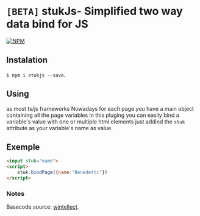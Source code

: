 # `[BETA]` stukJs- Simplified two way data bind for JS

[![NPM](https://nodei.co/npm/stukjs.png)](https://nodei.co/npm/stukjs/)

## Instalation

`$ npm i stukjs --save`.

## Using

as most ts/js frameworks Nowadays for each page you have a main object containing all the page variables
in this pluging you can easily bind a variable's value with one or multiple html elements just addind the `stuk` attribute as your variable's name as value.

## Exemple

```html
<input stuk="name"> 
<script>
    stuk.bindPage({name:"Benedetti"})
</script>
```

### Notes

Basecode source: [wintellect](https://www.wintellect.com/data-binding-pure-javascript/).